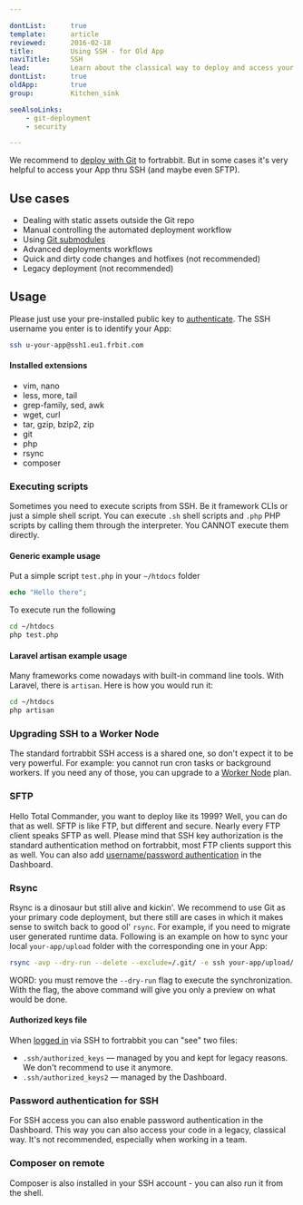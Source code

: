 ```yaml
---

dontList:      true
template:      article
reviewed:      2016-02-18
title:         Using SSH - for Old App
naviTitle:     SSH
lead:          Learn about the classical way to deploy and access your App on fortrabbit.
dontList:      true
oldApp:        true
group:         Kitchen_sink

seeAlsoLinks:
    - git-deployment
    - security

---
```


We recommend to [deploy with Git](git) to fortrabbit. But in some cases it's very helpful to access your App thru SSH (and maybe even SFTP).

## Use cases

* Dealing with static assets outside the Git repo
* Manual controlling the automated deployment workflow
* Using [Git submodules](git-submodules)
* Advanced deployments workflows
* Quick and dirty code changes and hotfixes (not recommended)
* Legacy deployment (not recommended)


## Usage

Please just use your pre-installed public key to [authenticate](security). The SSH username you enter is to identify your App:

```bash
ssh u-your-app@ssh1.eu1.frbit.com
```

#### Installed extensions

* vim, nano
* less, more, tail
* grep-family, sed, awk
* wget, curl
* tar, gzip, bzip2, zip
* git
* php
* rsync
* composer


### Executing scripts

Sometimes you need to execute scripts from SSH. Be it framework CLIs or just a simple shell script. You can execute `.sh` shell scripts and `.php` PHP scripts by calling them through the interpreter. You CANNOT execute them directly.

#### Generic example usage

Put a simple script `test.php` in your `~/htdocs` folder

```php
echo "Hello there";
```

To execute run the following

```bash
cd ~/htdocs
php test.php
```

#### Laravel artisan example usage

Many frameworks come nowadays with built-in command line tools. With Laravel, there is `artisan`. Here is how you would run it:

```bash
cd ~/htdocs
php artisan
```


### Upgrading SSH to a Worker Node

The standard fortrabbit SSH access is a shared one, so don't expect it to be very powerful. For example: you cannot run cron tasks or background workers. If you need any of those, you can upgrade to a [Worker Node](workers) plan.

### SFTP

Hello Total Commander, you want to deploy like its 1999? Well, you can do that as well. SFTP is like FTP, but different and secure. Nearly every FTP client speaks SFTP as well. Please mind that SSH key authorization is the standard authentication method on fortrabbit, most FTP clients support this as well. You can also add [username/password authentication](security) in the Dashboard.

### Rsync

Rsync is a dinosaur but still alive and kickin'. We recommend to use Git as your primary code deployment, but there still are cases in which it makes sense to switch back to good ol' `rsync`. For example, if you need to migrate user generated runtime data. Following is an example on how to sync your local `your-app/upload` folder with the corresponding one in your App:

```bash
rsync -avp --dry-run --delete --exclude=/.git/ -e ssh your-app/upload/ u-your-app@ssh1.eu1.frbit.com:~/htdocs/upload/
```

WORD: you must remove the `--dry-run` flag to execute the synchronization. With the flag, the above command will give you only a preview on what would be done.


#### Authorized keys file

When [logged in](directory-structure) via SSH to fortrabbit you can "see" two files:

* `.ssh/authorized_keys` — managed by you and kept for legacy reasons. We don't recommend to use it anymore.
* `.ssh/authorized_keys2` — managed by the Dashboard.

### Password authentication for SSH

For SSH access you can also enable password authentication in the Dashboard. This way you can also access your code in a legacy, classical way. It's not recommended, especially when working in a team.


### Composer on remote

Composer is also installed in your SSH account - you can also run it from the shell.
